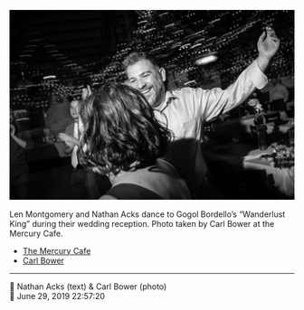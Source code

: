 ![Len Montgomery and Nathan Acks dance](assets/2019-06-29-set-4-the-dance-94.webp)

Len Montgomery and Nathan Acks dance to Gogol Bordello’s “Wanderlust King” during their wedding reception. Photo taken by Carl Bower at the Mercury Cafe.

* [The Mercury Cafe](http://mercurycafe.com)
* [Carl Bower](https://carlbowerphotos.com)

- - - -

<span aria-hidden="true">👥</span> Nathan Acks (text) & Carl Bower (photo)  
<span aria-hidden="true">📅</span> June 29, 2019 22:57:20
